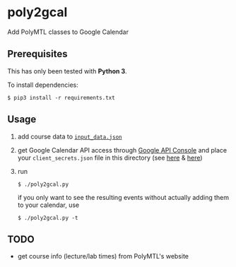 # poly2gcal

Add PolyMTL classes to Google Calendar

## Prerequisites

This has only been tested with **Python 3**.

To install dependencies:

```shell
$ pip3 install -r requirements.txt
```

## Usage

1. add course data to [`input_data.json`](./input_data.json)

2. get Google Calendar API access through [Google API Console](https://console.developers.google.com/) and place your `client_secrets.json` file in this directory (see [here](https://developers.google.com/api-client-library/python/guide/aaa_oauth#acquiring--client-ids-and-secrets) & [here](https://developers.google.com/api-client-library/python/guide/aaa_client_secrets))

3. run
   ```shell
   $ ./poly2gcal.py
   ```
   if you only want to see the resulting events without actually adding them to your calendar, use
   ```shell
   $ ./poly2gcal.py -t
   ```

## TODO

* get course info (lecture/lab times) from PolyMTL's website
